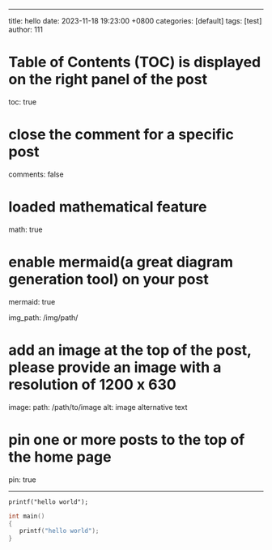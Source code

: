 <!--
 * @Author: yan yzc53@icloud.com
 * @Date: 2023-11-18 20:16:27
 * @LastEditors: yan yzc53@icloud.com
 * @LastEditTime: 2023-11-18 20:16:44
 * @FilePath: /_posts/2023-11-18-hello.md
 * @Description: 
 * @QQ: 1594047159@qq.com
 * Copyright (c) 2023,All Rights Reserved. 
-->
---

title: hello 
date: 2023-11-18 19:23:00 +0800
categories: [default]
tags: [test]     
author: 111

# Table of Contents (TOC) is displayed on the right panel of the post
toc: true 

# close the comment for a specific post
comments: false 

# loaded mathematical feature
math: true 

# enable mermaid(a great diagram generation tool) on your post
mermaid: true  

img_path: /img/path/

#  add an image at the top of the post, please provide an image with a resolution of 1200 x 630
image:
  path: /path/to/image
  alt: image alternative text

# pin one or more posts to the top of the home page
pin: true

---


`printf("hello world");`

```c
int main()
{
   printf("hello world"); 
}
```